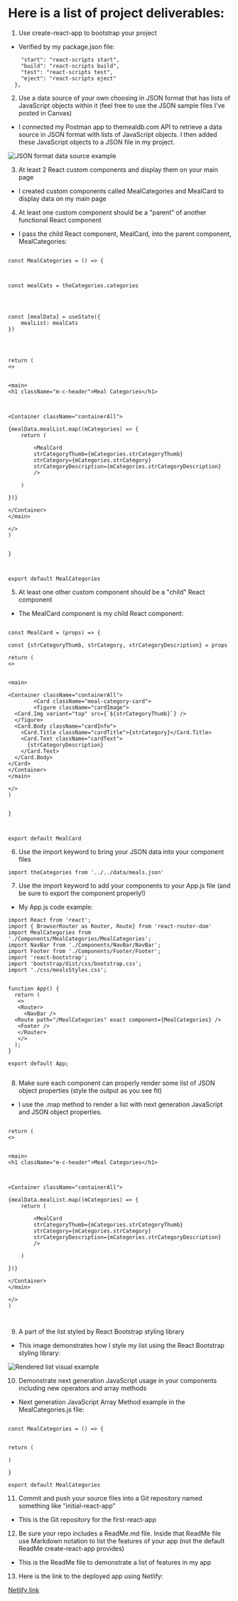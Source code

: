 
# Here is a list of project deliverables: 



1. Use create-react-app to bootstrap your project

* Verified by my package.json file: 

```"scripts": {  
    "start": "react-scripts start",  
    "build": "react-scripts build",
    "test": "react-scripts test",
    "eject": "react-scripts eject"
  },
```




2. Use a data source of your own choosing in JSON format that has lists of JavaScript objects within it (feel free to use the JSON sample files I've posted in Canvas)

* I connected my Postman app to themealdb.com API to retrieve a data source in JSON format with lists of JavaScript objects. I then added these JavaScript objects to a JSON file in my project.  

![JSON format data source example](src/images/jsondata.PNG)


3. At least 2 React custom components and display them on your main page

* I created custom components called MealCategories and MealCard to display data on my main page

4. At least one custom component should be a "parent" of another functional React component

* I pass the child React component, MealCard, into the parent component, MealCategories: 


``` 

const MealCategories = () => {



const mealCats = theCategories.categories




const [mealData] = useState({
    mealList: mealCats
})

 


return (
<>


<main>
<h1 className="m-c-header">Meal Categories</h1>



<Container className="containerAll">
  
{mealData.mealList.map((mCategories) => {
    return (

        <MealCard
        strCategoryThumb={mCategories.strCategoryThumb}
        strCategory={mCategories.strCategory} 
        strCategoryDescription={mCategories.strCategoryDescription}
        />

    )
    
})}

</Container>
</main>

</>
)


}



export default MealCategories 

```



5. At least one other custom component should be a "child" React component

* The MealCard component is my child React component:

``` 

const MealCard = (props) => {

const {strCategoryThumb, strCategory, strCategoryDescription} = props

return (
<>


<main>

<Container className="containerAll">
        <Card className="meal-category-card">
        <figure className="cardImage">
  <Card.Img variant="top" src={`${strCategoryThumb}`} />
  </figure>
  <Card.Body className="cardInfo">
    <Card.Title className="cardTitle">{strCategory}</Card.Title>
    <Card.Text className="cardText">
      {strCategoryDescription}
    </Card.Text>
  </Card.Body>
</Card>
</Container>
</main>

</>
)


}



export default MealCard

```


6. Use the import keyword to bring your JSON data into your component files

`import theCategories from '../../data/meals.json'`


7. Use the import keyword to add your components to your App.js file (and be sure to export the component properly!)

* My App.js code example: 

```
import React from 'react';
import { BrowserRouter as Router, Route} from 'react-router-dom'
import MealCategories from './Components/MealCategories/MealCategories';
import NavBar from './Components/NavBar/NavBar';
import Footer from './Components/Footer/Footer'; 
import 'react-bootstrap';
import 'bootstrap/dist/css/bootstrap.css';
import './css/mealsStyles.css'; 


function App() {
  return (
   <>
   <Router>
     <NavBar />
  <Route path="/MealCategories" exact component={MealCategories} />
   <Footer />
   </Router>
   </>
  );
}

export default App;


```


8. Make sure each component can properly render some list of JSON object properties (style the output as you see fit)

* I use the .map method to render a list with next generation JavaScript and JSON object properties. 


``` 

return (
<>


<main>
<h1 className="m-c-header">Meal Categories</h1>



<Container className="containerAll">
  
{mealData.mealList.map((mCategories) => {
    return (

        <MealCard
        strCategoryThumb={mCategories.strCategoryThumb}
        strCategory={mCategories.strCategory} 
        strCategoryDescription={mCategories.strCategoryDescription}
        />

    )
    
})}

</Container>
</main>

</>
)



```

9. A part of the list styled by React Bootstrap styling library

* This image demonstrates how I style my list using the React Bootstrap styling library: 

![Rendered list visual example](src/images/customlist.PNG)


10. Demonstrate next generation JavaScript usage in your components including new operators and array methods

* Next generation JavaScript Array Method example in the MealCategories.js file: 


``` 

const MealCategories = () => {


return (

)

}

export default MealCategories 

```




11. Commit and push your source files into a Git repository named something like "initial-react-app"

* This is the Git repository for the first-react-app


12. Be sure your repo includes a ReadMe.md file.  Inside that ReadMe file use Markdown notation to list the features of your app (not the default ReadMe create-react-app provides)

* This is the ReadMe file to demonstrate a list of features in my app


13. Here is the link to the deployed app using Netlify: 


[Netlify link](https://first-react-meals-app.netlify.app/)